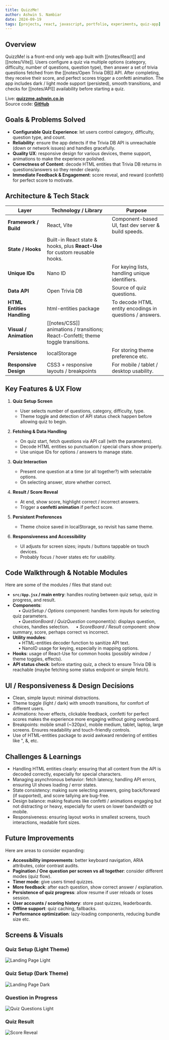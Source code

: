 ```yaml
---
title: QuizzMe!
author: Ashwin S. Nambiar
date: 2024-09-19
tags: [projects, react, javascript, portfolio, experiments, quiz-app]
---
```

## Overview
QuizzMe! is a front-end only web app built with [[notes/React]] and [[notes/Vite]]. Users configure a quiz via multiple options (category, difficulty, number of questions, question type), then answer a set of trivia questions fetched from the [[notes/Open Trivia DB]] API. After completing, they receive their score, and perfect scores trigger a confetti animation. The app includes dark / light mode support (persisted), smooth transitions, and checks for [[notes/API]] availability before starting a quiz.  

Live: **[quizzme.ashwin.co.in](https://quizzme.ashwin.co.in)**  
Source code: **[GitHub](https://github.com/Ashwin-S-Nambiar/QuizzMe)**

## Goals & Problems Solved
- **Configurable Quiz Experience**: let users control category, difficulty, question type, and count.  
- **Reliability**: ensure the app detects if the Trivia DB API is unreachable (down or network issues) and handles gracefully.  
- **Quality UX**: responsive design for various devices, theme support, animations to make the experience polished.  
- **Correctness of Content**: decode HTML entities that Trivia DB returns in questions/answers so they render cleanly.  
- **Immediate Feedback & Engagement**: score reveal, and reward (confetti) for perfect score to motivate.

## Architecture & Tech Stack

| Layer                      | Technology / Library                                                        | Purpose                                                 |
| -------------------------- | --------------------------------------------------------------------------- | ------------------------------------------------------- |
| **Framework / Build**      | React, Vite                                                         | Component-based UI, fast dev server & build speeds.     |
| **State / Hooks**          | Built-in React state & hooks, plus **React-Use** for custom reusable hooks. |                                                         |
| **Unique IDs**             | Nano ID                                                                     | For keying lists, handling unique identifiers.          |
| **Data API**               | Open Trivia DB                                                         | Source of quiz questions.                               |
| **HTML Entities Handling** | html-entities package                                                       | To decode HTML entity encodings in questions / answers. |
| **Visual / Animation**     | [[notes/CSS]] animations / transitions; React-Confetti; theme toggle transitions. |                                                         |
| **Persistence**            | localStorage                                                                | For storing theme preference etc.                       |
| **Responsive Design**      | CSS3 + responsive layouts / breakpoints                                     | For mobile / tablet / desktop usability.                |

## Key Features & UX Flow
1. **Quiz Setup Screen**  
   - User selects number of questions, category, difficulty, type.  
   - Theme toggle and detection of API status check happen before allowing quiz to begin.  

2. **Fetching & Data Handling**  
   - On quiz start, fetch questions via API call (with the parameters).  
   - Decode HTML entities so punctuation / special chars show properly.  
   - Use unique IDs for options / answers to manage state.  

3. **Quiz Interaction**  
   - Present one question at a time (or all together?) with selectable options.  
   - On selecting answer, store whether correct.  

4. **Result / Score Reveal**  
   - At end, show score, highlight correct / incorrect answers.  
   - Trigger a **confetti animation** if perfect score.  

5. **Persistent Preferences**  
   - Theme choice saved in localStorage, so revisit has same theme.  

6. **Responsiveness and Accessibility**  
   - UI adjusts for screen sizes; inputs / buttons tappable on touch devices.  
   - Probably focus / hover states etc for usability.  

## Code Walkthrough & Notable Modules
Here are some of the modules / files that stand out:
- **`src/App.jsx` / main entry**: handles routing between quiz setup, quiz in progress, and result.  
- **Components**:  
    • *QuizSetup / Options* component: handles form inputs for selecting quiz parameters.  
    • *QuestionBoard* / *QuizQuestion* component(s): displays question, choices, handles selection. 
    • *ScoreBoard / Result* component: show summary, score, perhaps correct vs incorrect.  
- **Utility modules**:  
    • HTML-entities decoder function to sanitize API text.  
    • NanoID usage for keying, especially in mapping options.  
- **Hooks**: usage of React-Use for common hooks (possibly window / theme toggles, effects).  
- **API status check**: before starting quiz, a check to ensure Trivia DB is reachable (maybe fetching some status endpoint or simple fetch).  

## UI / Responsiveness & Design Decisions
- Clean, simple layout: minimal distractions.  
- Theme toggle (light / dark) with smooth transitions, for comfort of different users.  
- Animations: hover effects, clickable feedback, confetti for perfect scores makes the experience more engaging without going overboard.  
- Breakpoints: mobile small (~320px), mobile medium, tablet, laptop, large screens. Ensures readability and touch-friendly controls.  
- Use of HTML-entities package to avoid awkward rendering of entities like &quot;, &amp;, etc.

## Challenges & Learnings
- Handling HTML entities clearly: ensuring that all content from the API is decoded correctly, especially for special characters.  
- Managing asynchronous behavior: fetch latency, handling API errors, ensuring UI shows loading / error states.  
- State consistency: making sure selecting answers, going back/forward (if supported), and score tallying are bug-free.  
- Design balance: making features like confetti / animations engaging but not distracting or heavy, especially for users on lower bandwidth or mobile.  
- Responsiveness: ensuring layout works in smallest screens, touch interactions, readable font sizes.  

## Future Improvements
Here are areas to consider expanding:
- **Accessibility improvements**: better keyboard navigation, ARIA attributes, color contrast audits.  
- **Pagination / One question per screen vs all together**: consider different modes (quiz flow).  
- **Timer mode**: give users timed quizzes.  
- **More feedback**: after each question, show correct answer / explanation.  
- **Persistence of quiz progress**: allow resume if user reloads or loses session.  
- **User accounts / scoring history**: store past quizzes, leaderboards.  
- **Offline support**: quiz caching, fallbacks.  
- **Performance optimization**: lazy-loading components, reducing bundle size etc.  

## Screens & Visuals
### Quiz Setup (Light Theme)

![Landing Page Light](https://github.com/user-attachments/assets/46b8d8c9-8b40-4c20-9668-057ec5d7abc9)

### Quiz Setup (Dark Theme)

![Landing Page Dark](https://github.com/user-attachments/assets/2e0fa692-1295-4915-84f2-45b47228e29e)

### Question in Progress

![Quiz Questions Light](https://github.com/user-attachments/assets/7d5bf1b9-809a-4d6d-81ac-8d0bff18f728)

### Quiz Result

![Score Reveal](https://github.com/user-attachments/assets/3d4080bc-e72e-4bed-b7d9-bdaffacdc20e)